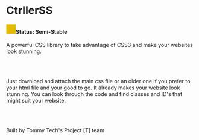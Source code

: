 <h1>CtrllerSS</h1>

<h4><img src="https://github.com/tommytechlabs/ctrllerss/blob/master/status.png?raw=true">Status:  Semi-Stable</h4>

<p>A powerful CSS library to take advantage of CSS3 and make your websites look stunning.</p>
<br>
<br>
<p>Just download and attach the main css file or an older one if you prefer to your html file and your good to go. It already makes your website look stunning. You can look through the code and find classes and ID's that might suit your website.</p> 
<br>
<br>
<p> Built by Tommy Tech's Project [T] team</p>